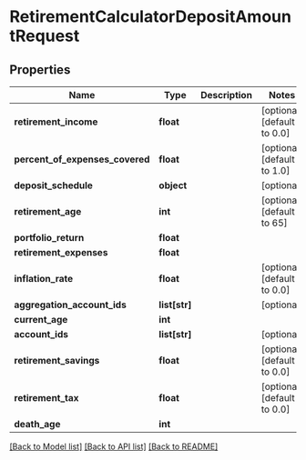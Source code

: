 # RetirementCalculatorDepositAmountRequest

## Properties
Name | Type | Description | Notes
------------ | ------------- | ------------- | -------------
**retirement_income** | **float** |  | [optional] [default to 0.0]
**percent_of_expenses_covered** | **float** |  | [optional] [default to 1.0]
**deposit_schedule** | **object** |  | [optional] 
**retirement_age** | **int** |  | [optional] [default to 65]
**portfolio_return** | **float** |  | 
**retirement_expenses** | **float** |  | 
**inflation_rate** | **float** |  | [optional] [default to 0.0]
**aggregation_account_ids** | **list[str]** |  | [optional] 
**current_age** | **int** |  | 
**account_ids** | **list[str]** |  | [optional] 
**retirement_savings** | **float** |  | [optional] [default to 0.0]
**retirement_tax** | **float** |  | [optional] [default to 0.0]
**death_age** | **int** |  | 

[[Back to Model list]](../README.md#documentation-for-models) [[Back to API list]](../README.md#documentation-for-api-endpoints) [[Back to README]](../README.md)


